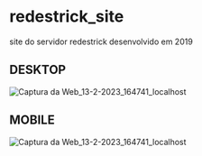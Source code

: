 # redestrick_site
site do servidor redestrick desenvolvido em 2019
## DESKTOP
![Captura da Web_13-2-2023_164741_localhost](https://user-images.githubusercontent.com/49986895/218564370-a041f476-c726-4bb1-9c62-a78cdd8255fa.jpeg)

## MOBILE
![Captura da Web_13-2-2023_164741_localhost](https://user-images.githubusercontent.com/49986895/218564647-8020bf62-297e-4988-a97e-d3dc23bf4eb0.jpeg)
